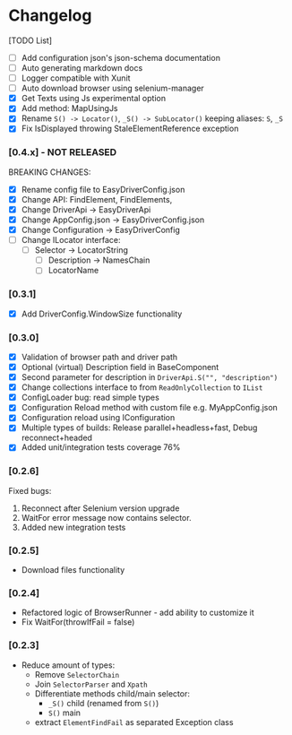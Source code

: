﻿# Changelog

[TODO List]

- [ ] Add configuration json's json-schema documentation
- [ ] Auto generating markdown docs
- [ ] Logger compatible with Xunit
- [ ] Auto download browser using selenium-manager
- [x] Get Texts using Js experimental option
- [x] Add method: MapUsingJs
- [x] Rename `S() -> Locator()`, `_S() -> SubLocator()` keeping aliases: `S`, `_S`
- [x] Fix IsDisplayed throwing StaleElementReference exception

### [0.4.x] - NOT RELEASED
BREAKING CHANGES:
- [x] Rename config file to EasyDriverConfig.json
- [x] Change API: FindElement, FindElements,
- [x] Change DriverApi -> EasyDriverApi
- [x] Change AppConfig.json -> EasyDriverConfig.json
- [x] Change Configuration -> EasyDriverConfig
- [ ] Change ILocator interface:
  - [ ] Selector -> LocatorString
    - [ ] Description -> NamesChain
    - [ ] LocatorName

### [0.3.1]
- [x] Add DriverConfig.WindowSize functionality

### [0.3.0]

- [x] Validation of browser path and driver path
- [x] Optional (virtual) Description field in BaseComponent
- [x] Second parameter for description in `DriverApi.S("", "description")`
- [x] Change collections interface to from `ReadOnlyCollection` to `IList`
- [x] ConfigLoader bug: read simple types
- [x] Configuration Reload method with custom file e.g. MyAppConfig.json
- [x] Configuration reload using IConfiguration
- [x] Multiple types of builds: Release parallel+headless+fast, Debug reconnect+headed
- [x] Added unit/integration tests coverage 76%

### [0.2.6]

Fixed bugs:

1. Reconnect after Selenium version upgrade
2. WaitFor error message now contains selector.
3. Added new integration tests

### [0.2.5]

- Download files functionality

### [0.2.4]

- Refactored logic of BrowserRunner - add ability to customize it
- Fix WaitFor(throwIfFail = false)

### [0.2.3]

- Reduce amount of types:
    - Remove `SelectorChain`
    - Join `SelectorParser` and `Xpath`
    - Differentiate methods child/main selector:
        - `_S()` child (renamed from `S()`)
        - `S()` main
    - extract `ElementFindFail` as separated Exception class
